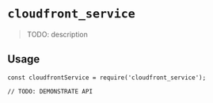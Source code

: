 # `cloudfront_service`

> TODO: description

## Usage

```
const cloudfrontService = require('cloudfront_service');

// TODO: DEMONSTRATE API
```
